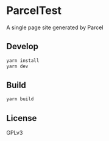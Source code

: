 # ParcelTest

A single page site generated by Parcel

## Develop

```bash
yarn install
yarn dev
```

## Build

```bash
yarn build
```

## License

GPLv3
